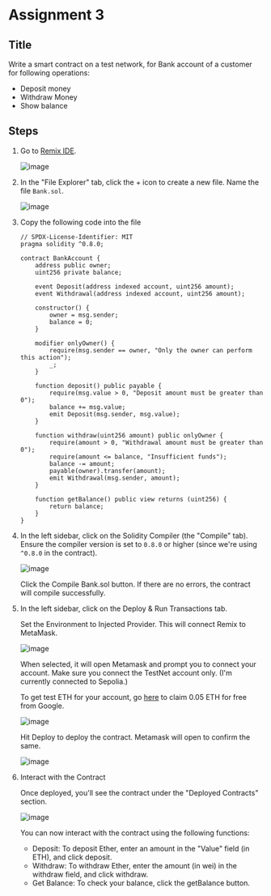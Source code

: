 # Assignment 3

## Title
Write a smart contract on a test network, for Bank account of a customer for following
operations:
- Deposit money
- Withdraw Money
- Show balance

## Steps

1. Go to [Remix IDE](https://remix.ethereum.org/).

    ![image](https://github.com/user-attachments/assets/473734af-7376-4c8a-b554-ef083c1e63ed)

2. In the "File Explorer" tab, click the + icon to create a new file. Name the file `Bank.sol`.

    ![image](https://github.com/user-attachments/assets/ac5fb0cd-324f-4066-849c-e5326b8a3c57)

3. Copy the following code into the file

    ```sol
    // SPDX-License-Identifier: MIT
    pragma solidity ^0.8.0;
    
    contract BankAccount {
        address public owner;
        uint256 private balance;
    
        event Deposit(address indexed account, uint256 amount);
        event Withdrawal(address indexed account, uint256 amount);
    
        constructor() {
            owner = msg.sender;
            balance = 0;
        }
    
        modifier onlyOwner() {
            require(msg.sender == owner, "Only the owner can perform this action");
            _;
        }
    
        function deposit() public payable {
            require(msg.value > 0, "Deposit amount must be greater than 0");
            balance += msg.value;
            emit Deposit(msg.sender, msg.value);
        }
    
        function withdraw(uint256 amount) public onlyOwner {
            require(amount > 0, "Withdrawal amount must be greater than 0");
            require(amount <= balance, "Insufficient funds");
            balance -= amount;
            payable(owner).transfer(amount);
            emit Withdrawal(msg.sender, amount);
        }
    
        function getBalance() public view returns (uint256) {
            return balance;
        }
    }
    ```

4. In the left sidebar, click on the Solidity Compiler (the "Compile" tab). Ensure the compiler version is set to `0.8.0` or higher (since we're using `^0.8.0` in the contract).
    
    ![image](https://github.com/user-attachments/assets/f885e83f-1dd1-4642-ad5b-4230ad034c22)
    
    Click the Compile Bank.sol button. If there are no errors, the contract will compile successfully.

5. In the left sidebar, click on the Deploy & Run Transactions tab.

    Set the Environment to Injected Provider. This will connect Remix to MetaMask.
    
    ![image](https://github.com/user-attachments/assets/1ba306fd-42ea-4c4d-b0c5-642ff61c66b0)

    When selected, it will open Metamask and prompt you to connect your account. Make sure you connect the TestNet account only. (I'm currently connected to Sepolia.)

    To get test ETH for your account, go [here](https://cloud.google.com/application/web3/faucet/ethereum/sepolia) to claim 0.05 ETH for free from Google.

    ![image](https://github.com/user-attachments/assets/3add782c-ca61-419c-b260-53bf8ea322a5)

    Hit Deploy to deploy the contract. Metamask will open to confirm the same.
   
    ![image](https://github.com/user-attachments/assets/5cc574c1-c7ba-4fae-861d-271e957f678b)

6. Interact with the Contract

   Once deployed, you'll see the contract under the "Deployed Contracts" section.

   ![image](https://github.com/user-attachments/assets/0ea27c2f-cfef-4f1d-973b-e942133b32c4)

   You can now interact with the contract using the following functions:
   - Deposit: To deposit Ether, enter an amount in the "Value" field (in ETH), and click deposit.
   - Withdraw: To withdraw Ether, enter the amount (in wei) in the withdraw field, and click withdraw.
   - Get Balance: To check your balance, click the getBalance button.
  

